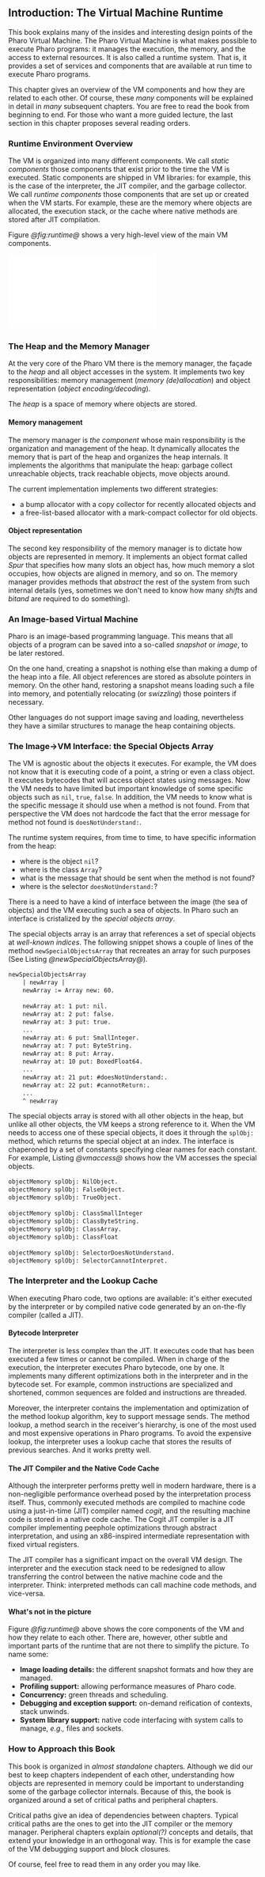 ## Introduction: The Virtual Machine Runtime

This book explains many of the insides and interesting design points of the Pharo Virtual Machine.
The Pharo Virtual Machine is what makes possible to execute Pharo programs: it manages the execution, the memory, and the access to external resources. It is also called a runtime system.
That is, it provides a set of services and components that are available at run time to execute Pharo programs.

This chapter gives an overview of the VM components and how they are related to each other.
Of course, these _many_ components will be explained in detail in _many_ subsequent chapters.
You are free to read the book from beginning to end.
For those who want a more guided lecture, the last section in this chapter proposes several reading orders.

### Runtime Environment Overview

The VM is organized into many different components.
We call _static components_ those components that exist prior to the time the VM is executed.
Static components are shipped in VM libraries: for example, this is the case of the interpreter, the JIT compiler, and the garbage collector.
We call _runtime components_ those components that are set up or created when the VM starts.
For example, these are the memory where objects are allocated, the execution stack, or the cache where native methods are stored after JIT compilation.

Figure *@fig:runtime@* shows a very high-level view of the main VM components.

![Runtime Overview. % anchor=fig:runtime](figures/runtime-system.pdf)

### The Heap and the Memory Manager

At the very core of the Pharo VM there is the memory manager, the façade to the _heap_ and all object accesses in the system.
It implements two key responsibilities: memory management (_memory (de)allocation_) and object representation (_object encoding/decoding_). 


The _heap_ is a space of memory where objects are stored.

#### Memory management

The memory manager is _the component_ whose main responsibility is the organization and management of the heap. It dynamically allocates the memory that is part of the heap and organizes the heap internals.
It implements the algorithms that manipulate the heap: garbage collect unreachable objects, track reachable objects, move objects around.

The current implementation implements two different strategies:
- a bump allocator with a copy collector for recently allocated objects and 
- a free-list-based allocator with a mark-compact collector for old objects.

#### Object representation
The second key responsibility of the memory manager is to dictate how objects are represented in memory.
It implements an object format called _Spur_ that specifies how many slots an object has, how much memory a slot occupies, how objects are aligned in memory, and so on. 
The memory manager provides methods that _abstract_ the rest of the system from such internal details (yes, sometimes we don't need to know how many _shifts_ and _bitand_ are required to do something).

### An Image-based Virtual Machine

Pharo is an image-based programming language.
This means that all objects of a program can be saved into a so-called _snapshot_ or _image_, to be later restored.

On the one hand, creating a snapshot is nothing else than making a dump of the heap into a file.
All object references are stored as absolute pointers in memory.
On the other hand, restoring a snapshot means loading such a file into memory, and potentially relocating (or _swizzling_) those pointers if necessary.

Other languages do not support image saving and loading, nevertheless they have a similar structures to manage
the heap containing objects.

### The Image->VM Interface: the Special Objects Array

The VM is agnostic about the objects it executes. For example, the VM does not know that it is executing code of a point, a string or even a class object. It executes bytecodes that will access object states using messages. 
Now the VM needs to have limited but important knowledge of some specific objects such as `nil`, `true`, `false`.
In addition, the VM needs to know what is the specific message it should use when a method is not found.
From that perspective the VM does not hardcode the fact that the error message for method not found is `doesNotUnderstand:`. 

The runtime system requires, from time to time, to have specific information from the heap:
- where is the object `nil`?
- where is the class `Array`?
- what is the message that should be sent when the method is not found?
- where is the selector `doesNotUnderstand:`?

There is a need to have a kind of interface between the image (the sea of objects) and the VM executing such a sea of objects. In Pharo such an interface is cristalized by the _special objects array_.

The special objects array is an array that references a set of special objects at _well-known indices_.
The following snippet shows a couple of lines of the method `newSpecialObjectsArray` that recreates an array for such purposes (See Listing *@newSpecialObjectsArray@*).

```caption=An excerpt of the special objects array&anchor=newSpecialObjectsArray
newSpecialObjectsArray
	| newArray |
	newArray := Array new: 60.

	newArray at: 1 put: nil.
	newArray at: 2 put: false.
	newArray at: 3 put: true.
	...
	newArray at: 6 put: SmallInteger.
	newArray at: 7 put: ByteString.
	newArray at: 8 put: Array.
	newArray at: 10 put: BoxedFloat64.
	...
	newArray at: 21 put: #doesNotUnderstand:.
	newArray at: 22 put: #cannotReturn:.
	...
	^ newArray
```

The special objects array is stored with all other objects in the heap, but unlike all other objects, the VM keeps a strong reference to it.
When the VM needs to access one of these special objects, it does it through the `splObj:` method, which returns the special object at an index.
The interface is chaperoned by a set of constants specifying clear names for each constant.
For example, Listing *@vmaccess@* shows how the VM accesses the special objects.

```caption=An excerpt of VM accesses to the special objects array&anchor=vmaccess
objectMemory splObj: NilObject.
objectMemory splObj: FalseObject.
objectMemory splObj: TrueObject.

objectMemory splObj: ClassSmallInteger
objectMemory splObj: ClassByteString.
objectMemory splObj: ClassArray.
objectMemory splObj: ClassFloat

objectMemory splObj: SelectorDoesNotUnderstand.
objectMemory splObj: SelectorCannotInterpret.
````

### The Interpreter and the Lookup Cache

When executing Pharo code, two options are available: it's either executed by the interpreter or by compiled native code generated by an on-the-fly compiler (called a JIT). 

#### Bytecode Interpreter
The interpreter is less complex than the JIT. It executes code that has been executed a few times or cannot be compiled. When in charge of the execution, the interpreter executes Pharo bytecode, one by one.
It implements many different optimizations both in the interpreter and in the bytecode set.
For example, common instructions are specialized and shortened, common sequences are folded and instructions are threaded.

Moreover, the interpreter contains the implementation and optimization of the method lookup algorithm, key to support message sends.
The method lookup, a method search in the receiver's hierarchy, is one of the most used and most expensive operations in Pharo programs.
To avoid the expensive lookup, the interpreter uses a lookup cache that stores the results of previous searches.
And it works pretty well.

#### The JIT Compiler and the Native Code Cache

Although the interpreter performs pretty well in modern hardware, there is a non-negligible performance overhead posed by the interpretation process itself.
Thus, commonly executed methods are compiled to machine code using a just-in-time (JIT) compiler named _cogit_, and the resulting machine code is stored in a native code cache.
The Cogit JIT compiler is a JIT compiler implementing peephole optimizations through abstract interpretation, and using an x86-inspired intermediate representation with fixed virtual registers.

The JIT compiler has a significant impact on the overall VM design.
The interpreter and the execution stack need to be redesigned to allow transferring the control between the native machine code and the interpreter.
Think: interpreted methods can call machine code methods, and vice-versa.

#### What's not in the picture

Figure *@fig:runtime@* above shows the core components of the VM and how they relate to each other.
There are, however, other subtle and important parts of the runtime that are not there to simplify the picture.
To name some:
- **Image loading details:** the different snapshot formats and how they are managed.
- **Profiling support:** allowing performance measures of Pharo code.
- **Concurrency:** green threads and scheduling.
- **Debugging and exception support:** on-demand reification of contexts, stack unwinds.
- **System library support:** native code interfacing with system calls to manage, _e.g.,_ files and sockets.

### How to Approach this Book

This book is organized in _almost standalone_ chapters.
Although we did our best to keep chapters independent of each other, understanding how objects are represented in memory could be important to understanding some of the garbage collector internals.
Because of this, the book is organized around a set of critical paths and peripheral chapters.

Critical paths give an idea of dependencies between chapters.
Typical critical paths are the ones to get into the JIT compiler or the memory manager.
Peripheral chapters explain _optional(?)_ concepts and details, that extend your knowledge in an orthogonal way.
This is for example the case of the VM debugging support and block closures.

Of course, feel free to read them in any order you may like.